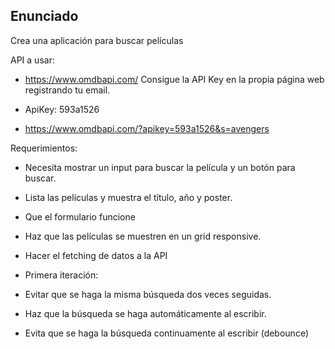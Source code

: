 ## Enunciado

Crea una aplicación para buscar películas

API a usar:

- https://www.omdbapi.com/ Consigue la API Key en la propia página web registrando tu email.

- ApiKey: 593a1526

- https://www.omdbapi.com/?apikey=593a1526&s=avengers

Requerimientos:

- Necesita mostrar un input para buscar la película y un botón para buscar.

- Lista las películas y muestra el título, año y poster.

- Que el formulario funcione

- Haz que las películas se muestren en un grid responsive.

- Hacer el fetching de datos a la API

- Primera iteración:

- Evitar que se haga la misma búsqueda dos veces seguidas.

- Haz que la búsqueda se haga automáticamente al escribir.

- Evita que se haga la búsqueda continuamente al escribir (debounce)
